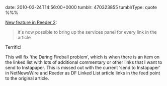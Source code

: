 date: 2010-03-24T14:56:00+0000
tumblr: 470323855
tumblrType: quote
%%%

[New feature in Reeder 2](http://reederapp.com/2/#/2/features/services):

> it's now possible to bring up the services panel for every link in the article

Terrific!

This will fix ‘the Daring Fireball problem’, which is when there is an item on the linked list with lots of additional commentary or other links that I want to send to Instapaper. This is missed out with the current ‘send to Instapaper’ in NetNewsWire and Reeder as DF Linked List article links in the feed point to the original article.
